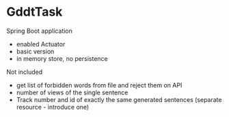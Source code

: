 # GddtTask

Spring Boot application
  * enabled Actuator
  * basic version
  * in memory store, no persistence
  
Not included
  * get list of forbidden words from file and reject them on API
  * number of views of the single sentence
  * Track number and id of exactly the same generated sentences (separate resource - introduce one)
  